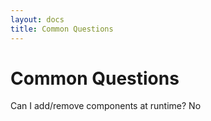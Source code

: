 ```yaml
---
layout: docs
title: Common Questions
---
```

# Common Questions
Can I add/remove components at runtime? No
